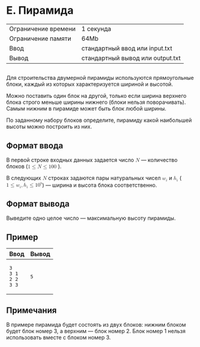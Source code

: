 <div class="problem-statement">
   <div class="header">
      <h1 class="title">E. Пирамида</h1>
      <table>
         <tr class="time-limit">
            <td class="property-title">Ограничение времени</td>
            <td>1&nbsp;секунда</td>
         </tr>
         <tr class="memory-limit">
            <td class="property-title">Ограничение памяти</td>
            <td>64Mb</td>
         </tr>
         <tr class="input-file">
            <td class="property-title">Ввод</td>
            <td colspan="1">стандартный ввод или input.txt</td>
         </tr>
         <tr class="output-file">
            <td class="property-title">Вывод</td>
            <td colspan="1">стандартный вывод или output.txt</td>
         </tr>
      </table>
   </div>
   <h2></h2>
   <div class="legend"> Для строительства двумерной пирамиды используются прямоугольные блоки, каждый из которых характеризуется шириной и высотой.
      <!--l. 49-->
      <p style="text-indent: 0em;">Можно поставить один блок на другой, только если ширина верхнего блока строго меньше ширины нижнего
      (блоки нельзя поворачивать). Самым нижним в пирамиде может быть блок любой ширины. <!--l. 51-->
      </p><p style="text-indent: 0em;">По заданному набору блоков определите, пирамиду какой наибольшей высоты можно построить из
      них. </p>
      <p></p>
      
   </div>
   <h2>Формат ввода</h2>
   <div class="input-specification"> В первой строке входных данных задается число <!--l. 54--><math display="inline" style="text-indent: 0em;" xmlns="http://www.w3.org/1998/Math/MathML"><mi>N</mi></math>&nbsp;—
      количество блоков (<!--l. 54--><math display="inline" style="text-indent: 0em;" xmlns="http://www.w3.org/1998/Math/MathML"><mn>1</mn>
      <mo>≤</mo> <mi>N</mi> <mo>≤</mo> <mn>1</mn><mn>0</mn><mn>0</mn><mspace width="0.3em"><mn>0</mn><mn>0</mn><mn>0</mn></mspace></math>).
      <!--l. 56-->
      <p style="text-indent: 0em;">В следующих <!--l. 56--><math display="inline" style="text-indent: 0em;" xmlns="http://www.w3.org/1998/Math/MathML"><mi>N</mi></math>
      строках задаются пары натуральных чисел <!--l. 56--><math display="inline" style="text-indent: 0em;" xmlns="http://www.w3.org/1998/Math/MathML"><msub><mrow><mi>w</mi></mrow><mrow><mi>i</mi></mrow></msub></math>
      и <!--l. 56--><math display="inline" style="text-indent: 0em;" xmlns="http://www.w3.org/1998/Math/MathML"><msub><mrow><mi>h</mi></mrow><mrow><mi>i</mi></mrow></msub></math>
      (<!--l. 56--><math display="inline" style="text-indent: 0em;" xmlns="http://www.w3.org/1998/Math/MathML"><mn>1</mn> <mo>≤</mo>
      <msub><mrow><mi>w</mi></mrow><mrow><mi>i</mi></mrow></msub><mo>,</mo><msub><mrow><mi>h</mi></mrow><mrow><mi>i</mi></mrow></msub>
      <mo>≤</mo> <mn>1</mn><msup><mrow><mn>0</mn></mrow><mrow><mn><sup>9</sup></mn></mrow></msup></math>)&nbsp;— ширина и высота блока соответственно.
      </p>
      
   </div>
   <h2>Формат вывода</h2>
   <div class="output-specification"> Выведите одно целое число&nbsp;— максимальную высоту пирамиды. </div>
   <h2>Пример</h2>
   <table class="sample-tests">
      <thead>
         <tr>
            <th>Ввод</th>
            <th>Вывод</th>
         </tr>
      </thead>
      <tbody>
         <tr>
            <td><pre>3
3 1
2 2
3 3
</pre></td>
            <td><pre>5
</pre></td>
         </tr>
      </tbody>
   </table>
   <h2>Примечания</h2>
   <div class="notes"> В примере пирамида будет состоять из двух блоков: нижним блоком будет блок номер 3, а верхним&nbsp;— блок номер 2. Блок номер
      1 нельзя использовать вместе с блоком номер 3. 
   </div>
</div>
